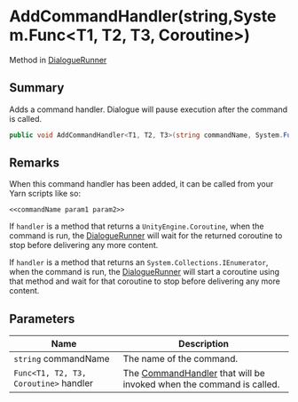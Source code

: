 # AddCommandHandler(string,System.Func\<T1, T2, T3, Coroutine>)

Method in [DialogueRunner](./)

## Summary

Adds a command handler. Dialogue will pause execution after the command is called.

```csharp
public void AddCommandHandler<T1, T2, T3>(string commandName, System.Func<T1, T2, T3, Coroutine> handler);
```

## Remarks

When this command handler has been added, it can be called from your Yarn scripts like so:

```
<<commandName param1 param2>>
```

If `handler` is a method that returns a `UnityEngine.Coroutine`, when the command is run, the [DialogueRunner](./) will wait for the returned coroutine to stop before delivering any more content.

If `handler` is a method that returns an `System.Collections.IEnumerator`, when the command is run, the [DialogueRunner](./) will start a coroutine using that method and wait for that coroutine to stop before delivering any more content.

## Parameters

| Name                                  | Description                                                                                              |
| ------------------------------------- | -------------------------------------------------------------------------------------------------------- |
| `string` commandName                  | The name of the command.                                                                                 |
| `Func<T1, T2, T3, Coroutine>` handler | The [CommandHandler](../../yarn/yarn.commandhandler.md) that will be invoked when the command is called. |
